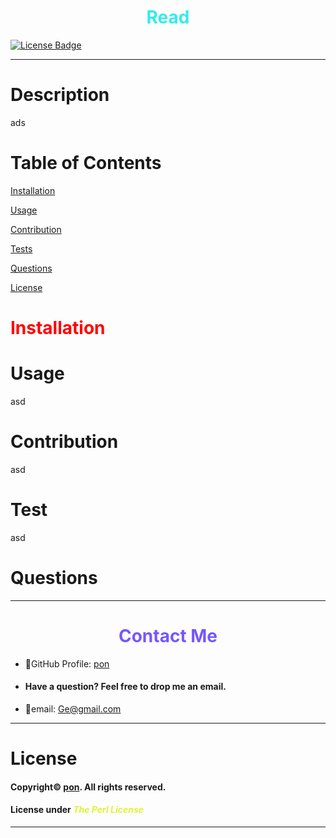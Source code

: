 
<font color='#34ebeb'><h1 align="center">Read</h1></font>

[![License Badge](https://img.shields.io/badge/License-Perl-0298c3.svg)](https://opensource.org/licenses/Artistic-2.0)

---

# Description

ads

# Table of Contents

[Installation](#installation)

[Usage](#usage)

[Contribution](#contribution)

[Tests](#test)

[Questions](#questions)

[License](#license)

# <font color='red'>Installation</font>

# Usage

asd

# Contribution

asd

# Test

asd

# Questions

---
<font color='#7657ff'><h1 align="center">Contact Me</h1></font>
  
* 👤GitHub Profile: [pon](https://github.com/pon)
* <h4>Have a question? Feel free to drop me an email.
* 📧email: [Ge@gmail.com](mailto:Ge@gmail.com)
---

# License

#### Copyright© [pon](https://github.com/pon). All rights reserved.
#### License under <font color='#def531'>*The Perl License*</font>

---
    